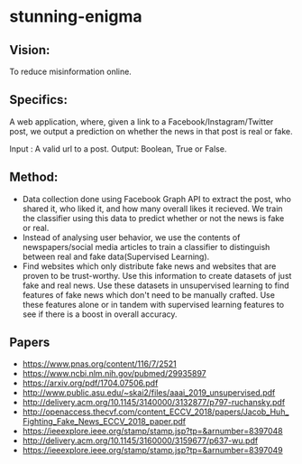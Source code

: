 # stunning-enigma

## Vision:

To reduce misinformation online.

## Specifics:

A web application, where, given a link to a Facebook/Instagram/Twitter post, we output a prediction on whether the news in that post is real or fake.

Input : A valid url to a post.
Output: Boolean, True or False.

## Method:

- Data collection done using Facebook Graph API to extract the post, who shared it, who liked it, and how many overall likes it recieved. We train the classifier using this data to predict whether or not the news is fake or real.
- Instead of analysing user behavior, we use the contents of newspapers/social media articles to train a classifier to distinguish between real and fake data(Supervised Learning).
- Find websites which only distribute fake news and websites that are proven to be trust-worthy. Use this information to create datasets of just fake and real news. Use these datasets in unsupervised learning to find features of fake news which don't need to be manually crafted. Use these features alone or in tandem with supervised learning features to see if there is a boost in overall accuracy.

## Papers
- https://www.pnas.org/content/116/7/2521
- https://www.ncbi.nlm.nih.gov/pubmed/29935897
- https://arxiv.org/pdf/1704.07506.pdf
- http://www.public.asu.edu/~skai2/files/aaai_2019_unsupervised.pdf
- http://delivery.acm.org/10.1145/3140000/3132877/p797-ruchansky.pdf
- http://openaccess.thecvf.com/content_ECCV_2018/papers/Jacob_Huh_Fighting_Fake_News_ECCV_2018_paper.pdf
- https://ieeexplore.ieee.org/stamp/stamp.jsp?tp=&arnumber=8397048
- http://delivery.acm.org/10.1145/3160000/3159677/p637-wu.pdf
- https://ieeexplore.ieee.org/stamp/stamp.jsp?tp=&arnumber=8397049
